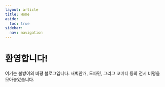 ```yaml
---
layout: article
title: Home
aside:
  toc: true
sidebar:
  nav: navigation
---
```


# 환영합니다!

여기는 불방이의 비평 블로그입니다.
새벽안개, 도파민, 그리고 코메디 등의 전시 비평을 모아놓았습니다.